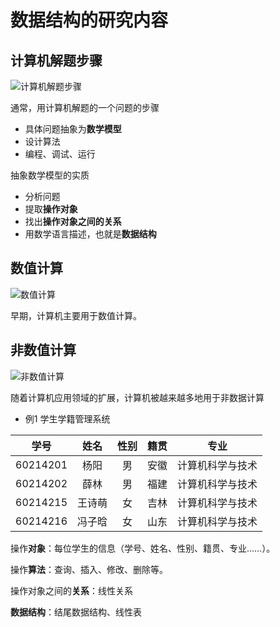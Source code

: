 # 数据结构的研究内容

## 计算机解题步骤

![计算机解题步骤](images/1.1-1.png)

通常，用计算机解题的一个问题的步骤

* 具体问题抽象为**数学模型**
* 设计算法
* 编程、调试、运行

抽象数学模型的实质

* 分析问题
* 提取**操作对象**
* 找出**操作对象之间的关系**
* 用数学语言描述，也就是**数据结构**


## 数值计算

![数值计算](images/1.1-2.png)

早期，计算机主要用于数值计算。



## 非数值计算

![非数值计算](images/1.1-3.png)


随着计算机应用领域的扩展，计算机被越来越多地用于非数据计算

* 例1 学生学籍管理系统

|   学号   |  姓名  | 性别 | 籍贯 |       专业       |
| :------: | :----: | :--: | ---- | :--------------: |
| 60214201 |  杨阳  |  男  | 安徽 | 计算机科学与技术 |
| 60214202 |  薛林  |  男  | 福建 | 计算机科学与技术 |
| 60214215 | 王诗萌 |  女  | 吉林 | 计算机科学与技术 |
| 60214216 | 冯子晗 |  女  | 山东 | 计算机科学与技术 |

操作**对象**：每位学生的信息（学号、姓名、性别、籍贯、专业……）。

操作**算法**：查询、插入、修改、删除等。

操作对象之间的**关系**：线性关系

**数据结构**：结尾数据结构、线性表
